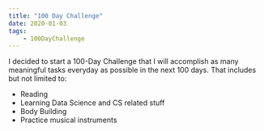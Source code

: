 ```yaml
---
title: "100 Day Challenge"
date: 2020-01-03
tags:
    - 100DayChallenge
---
```


I decided to start a 100-Day Challenge that I will accomplish as many meaningful tasks everyday as possible in the next 100 days.
That includes but not limited to:

- Reading
- Learning Data Science and CS related stuff
- Body Building
- Practice musical instruments

